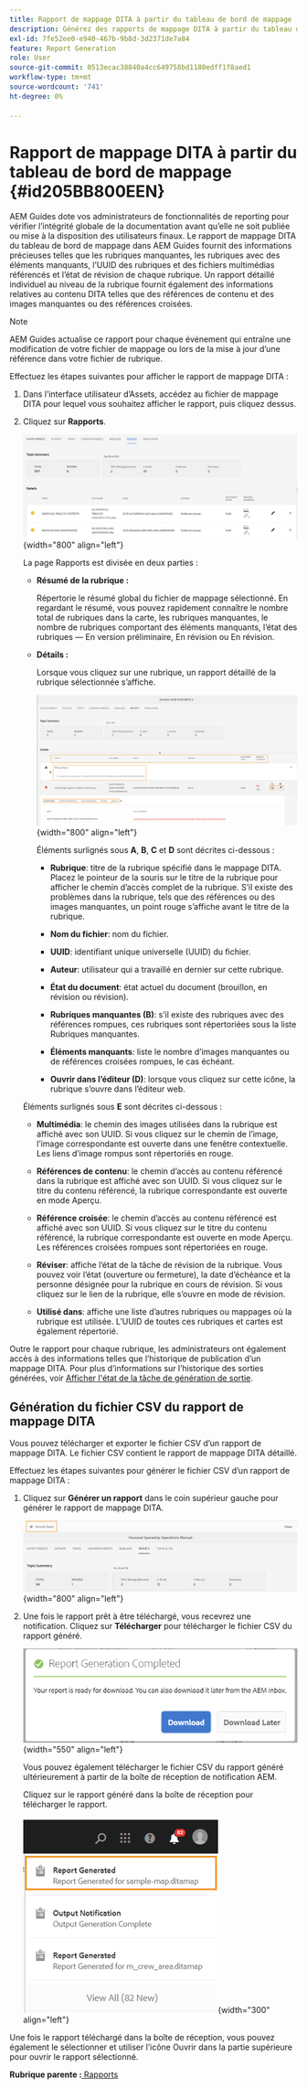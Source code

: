 ```yaml
---
title: Rapport de mappage DITA à partir du tableau de bord de mappage
description: Générez des rapports de mappage DITA à partir du tableau de bord de mappage dans AEM Guides. Découvrez comment générer le fichier CSV d’un rapport de mappage DITA.
exl-id: 7fe52ee0-e940-467b-9b8d-3d2371de7a84
feature: Report Generation
role: User
source-git-commit: 0513ecac38840a4cc649758bd1180edff1f8aed1
workflow-type: tm+mt
source-wordcount: '741'
ht-degree: 0%

---
```


# Rapport de mappage DITA à partir du tableau de bord de mappage {#id205BB800EEN}

AEM Guides dote vos administrateurs de fonctionnalités de reporting pour vérifier l’intégrité globale de la documentation avant qu’elle ne soit publiée ou mise à la disposition des utilisateurs finaux. Le rapport de mappage DITA du tableau de bord de mappage dans AEM Guides fournit des informations précieuses telles que les rubriques manquantes, les rubriques avec des éléments manquants, l’UUID des rubriques et des fichiers multimédias référencés et l’état de révision de chaque rubrique. Un rapport détaillé individuel au niveau de la rubrique fournit également des informations relatives au contenu DITA telles que des références de contenu et des images manquantes ou des références croisées.

>[!NOTE]
>
> AEM Guides actualise ce rapport pour chaque événement qui entraîne une modification de votre fichier de mappage ou lors de la mise à jour d’une référence dans votre fichier de rubrique.

Effectuez les étapes suivantes pour afficher le rapport de mappage DITA :

1. Dans l’interface utilisateur d’Assets, accédez au fichier de mappage DITA pour lequel vous souhaitez afficher le rapport, puis cliquez dessus.

1. Cliquez sur **Rapports**.

   ![](images/reports-page-uuid.png){width="800" align="left"}

   La page Rapports est divisée en deux parties :

   - **Résumé de la rubrique :**

     Répertorie le résumé global du fichier de mappage sélectionné. En regardant le résumé, vous pouvez rapidement connaître le nombre total de rubriques dans la carte, les rubriques manquantes, le nombre de rubriques comportant des éléments manquants, l’état des rubriques — En version préliminaire, En révision ou En révision.

   - **Détails :**

     Lorsque vous cliquez sur une rubrique, un rapport détaillé de la rubrique sélectionnée s’affiche.

     ![](images/detailed-report-uuid.png){width="800" align="left"}

     Éléments surlignés sous **A**, **B**, **C** et **D** sont décrites ci-dessous :

      - **Rubrique**: titre de la rubrique spécifié dans le mappage DITA. Placez le pointeur de la souris sur le titre de la rubrique pour afficher le chemin d’accès complet de la rubrique. S’il existe des problèmes dans la rubrique, tels que des références ou des images manquantes, un point rouge s’affiche avant le titre de la rubrique.

      - **Nom du fichier**: nom du fichier.

      - **UUID**: identifiant unique universelle \(UUID\) du fichier.

      - **Auteur**: utilisateur qui a travaillé en dernier sur cette rubrique.

      - **État du document**: état actuel du document (brouillon, en révision ou révision).

      - **Rubriques manquantes \(B\)**: s’il existe des rubriques avec des références rompues, ces rubriques sont répertoriées sous la liste Rubriques manquantes.

      - **Éléments manquants**: liste le nombre d’images manquantes ou de références croisées rompues, le cas échéant.

      - **Ouvrir dans l’éditeur \(D\)**: lorsque vous cliquez sur cette icône, la rubrique s’ouvre dans l’éditeur web.


   Éléments surlignés sous **E** sont décrites ci-dessous :

   - **Multimédia**: le chemin des images utilisées dans la rubrique est affiché avec son UUID. Si vous cliquez sur le chemin de l’image, l’image correspondante est ouverte dans une fenêtre contextuelle. Les liens d’image rompus sont répertoriés en rouge.

   - **Références de contenu**: le chemin d’accès au contenu référencé dans la rubrique est affiché avec son UUID. Si vous cliquez sur le titre du contenu référencé, la rubrique correspondante est ouverte en mode Aperçu.

   - **Référence croisée**: le chemin d’accès au contenu référencé est affiché avec son UUID. Si vous cliquez sur le titre du contenu référencé, la rubrique correspondante est ouverte en mode Aperçu. Les références croisées rompues sont répertoriées en rouge.

   - **Réviser**: affiche l’état de la tâche de révision de la rubrique. Vous pouvez voir l’état \(ouverture ou fermeture\), la date d’échéance et la personne désignée pour la rubrique en cours de révision. Si vous cliquez sur le lien de la rubrique, elle s’ouvre en mode de révision.

   - **Utilisé dans**: affiche une liste d’autres rubriques ou mappages où la rubrique est utilisée. L’UUID de toutes ces rubriques et cartes est également répertorié.

Outre le rapport pour chaque rubrique, les administrateurs ont également accès à des informations telles que l’historique de publication d’un mappage DITA. Pour plus d’informations sur l’historique des sorties générées, voir [Afficher l&#39;état de la tâche de génération de sortie](generate-output-for-a-dita-map.md#viewing_output_history).

## Génération du fichier CSV du rapport de mappage DITA

Vous pouvez télécharger et exporter le fichier CSV d’un rapport de mappage DITA. Le fichier CSV contient le rapport de mappage DITA détaillé.

Effectuez les étapes suivantes pour générer le fichier CSV d’un rapport de mappage DITA :

1. Cliquez sur **Générer un rapport** dans le coin supérieur gauche pour générer le rapport de mappage DITA.

   ![](images/generate-DITA-map-report.png){width="800" align="left"}

1. Une fois le rapport prêt à être téléchargé, vous recevrez une notification. Cliquez sur **Télécharger** pour télécharger le fichier CSV du rapport généré.

   ![](images/download-report-dialog.png){width="550" align="left"}


   Vous pouvez également télécharger le fichier CSV du rapport généré ultérieurement à partir de la boîte de réception de notification AEM.

   Cliquez sur le rapport généré dans la boîte de réception pour télécharger le rapport.

   ![](images/report-inbox--notification.png){width="300" align="left"}

Une fois le rapport téléchargé dans la boîte de réception, vous pouvez également le sélectionner et utiliser l’icône Ouvrir dans la partie supérieure pour ouvrir le rapport sélectionné.

**Rubrique parente :**[ Rapports](reports-intro.md)
